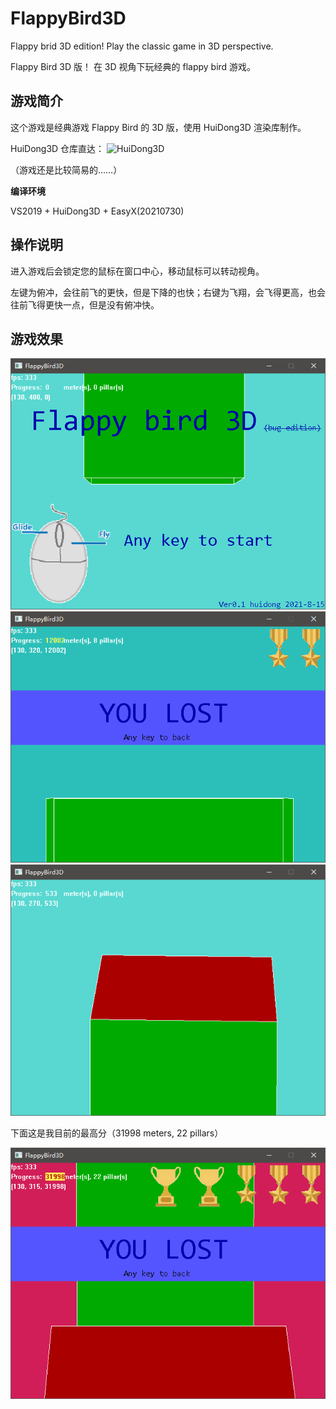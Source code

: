 # FlappyBird3D
Flappy brid 3D edition!  Play the classic game in 3D perspective.

Flappy Bird 3D 版！  在 3D 视角下玩经典的 flappy bird 游戏。

## 游戏简介

这个游戏是经典游戏 Flappy Bird 的 3D 版，使用 HuiDong3D 渲染库制作。

HuiDong3D 仓库直达： ![HuiDong3D](https://github.com/zouhuidong/HuiDong3D)

（游戏还是比较简易的……）

**编译环境**

VS2019 + HuiDong3D + EasyX(20210730)

## 操作说明

进入游戏后会锁定您的鼠标在窗口中心，移动鼠标可以转动视角。

左键为俯冲，会往前飞的更快，但是下降的也快；右键为飞翔，会飞得更高，也会往前飞得更快一点，但是没有俯冲快。

## 游戏效果

![开始界面](https://github.com/zouhuidong/FlappyBird3D/blob/main/screenshot/1.png)
![游戏中](https://github.com/zouhuidong/FlappyBird3D/blob/main/screenshot/2.png)
![游戏中](https://github.com/zouhuidong/FlappyBird3D/blob/main/screenshot/3.png)

下面这是我目前的最高分（31998 meters, 22 pillars）

![个人最高分](https://github.com/zouhuidong/FlappyBird3D/blob/main/screenshot/4.png)

